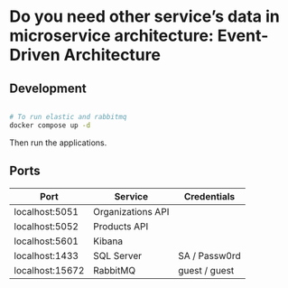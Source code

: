 # Do you need other service’s data in microservice architecture: Event-Driven Architecture

## Development

```bash

# To run elastic and rabbitmq
docker compose up -d

```

Then run the applications.

## Ports

| Port            | Service             | Credentials   |
|-----------------|---------------------|---------------|
| localhost:5051  | Organizations API   |               |
| localhost:5052  | Products API        |               |
| localhost:5601  | Kibana              |               |
| localhost:1433  | SQL Server          | SA / Passw0rd |
| localhost:15672 | RabbitMQ            | guest / guest |